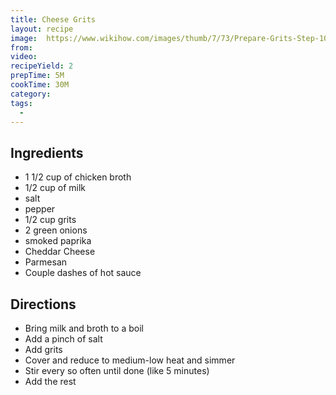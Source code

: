```yaml
---
title: Cheese Grits
layout: recipe
image:  https://www.wikihow.com/images/thumb/7/73/Prepare-Grits-Step-10.jpg/aid782429-v4-728px-Prepare-Grits-Step-10.jpg
from:
video:
recipeYield: 2
prepTime: 5M
cookTime: 30M
category:
tags:
  -
---
```


## Ingredients

- 1 1/2 cup of chicken broth
- 1/2 cup of milk
- salt
- pepper
- 1/2 cup grits
- 2 green onions
- smoked paprika
- Cheddar Cheese
- Parmesan
- Couple dashes of hot sauce

## Directions

- Bring milk and broth to a boil
- Add a pinch of salt
- Add grits
- Cover and reduce to medium-low heat and simmer
- Stir every so often until done (like 5 minutes)
- Add the rest
